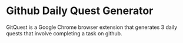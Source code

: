 # Github Daily Quest Generator
GitQuest is a Google Chrome browser extension that generates 3 daily quests that involve completing a task on github.